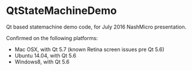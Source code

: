 # QtStateMachineDemo
Qt based statemachine demo code, for July 2016 NashMicro presentation.

Confirmed on the following platforms:
* Mac OSX, with Qt 5.7 (known Retina screen issues pre Qt 5.6)
* Ubuntu 14.04, with Qt 5.6
* Windows8, with Qt 5.6

